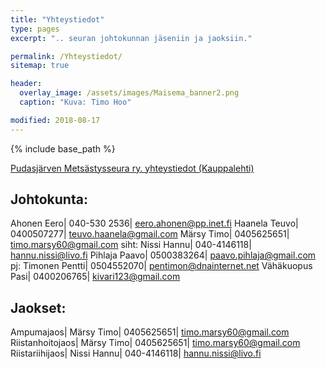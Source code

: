 ```yaml
---
title: "Yhteystiedot"
type: pages
excerpt: ".. seuran johtokunnan jäseniin ja jaoksiin."

permalink: /Yhteystiedot/
sitemap: true

header:
  overlay_image: /assets/images/Maisema_banner2.png
  caption: "Kuva: Timo Hoo"

modified: 2018-08-17
---
```


{% include base_path %}

[Pudasjärven Metsästysseura ry. yhteystiedot (Kauppalehti)][76d5a75e]

  [76d5a75e]: http://www.kauppalehti.fi/yritykset/yritys/pudasjarven+metsastysseura+ry/20684606 "Seuran yhteystiedot"

## Johtokunta:

Ahonen Eero|  040-530 2536| <eero.ahonen@pp.inet.fi>
Haanela Teuvo| 0400507277| <teuvo.haanela@gmail.com>
Märsy Timo|  0405625651|  <timo.marsy60@gmail.com>
siht: Nissi Hannu|  040-4146118|  <hannu.nissi@livo.fi>
Pihlaja Paavo| 0500383264| <paavo.pihlaja@gmail.com>
pj: Timonen Pentti|  0504552070|  <pentimon@dnainternet.net>
Vähäkuopus Pasi|  0400206765|  <kivari123@gmail.com>

## Jaokset:

Ampumajaos| Märsy Timo|  0405625651|  <timo.marsy60@gmail.com>
Riistanhoitojaos| Märsy Timo|  0405625651|  <timo.marsy60@gmail.com>
Riistariihijaos| Nissi Hannu|  040-4146118|  <hannu.nissi@livo.fi>
